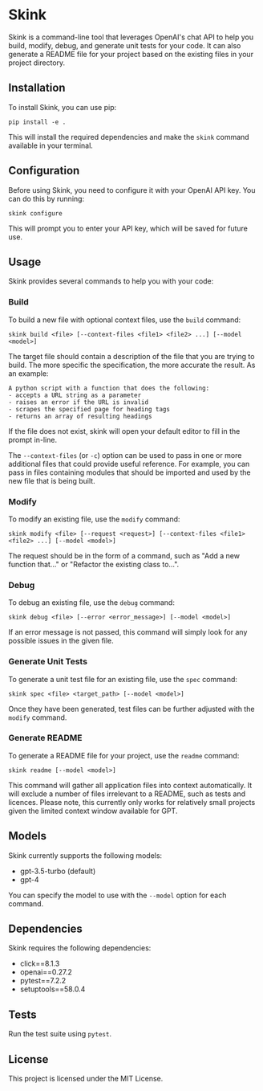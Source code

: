 # Skink

Skink is a command-line tool that leverages OpenAI's chat API to help you build, modify, debug, and generate unit tests for your code. It can also generate a README file for your project based on the existing files in your project directory.

## Installation

To install Skink, you can use pip:

```
pip install -e .
```

This will install the required dependencies and make the `skink` command available in your terminal.

## Configuration

Before using Skink, you need to configure it with your OpenAI API key. You can do this by running:

```
skink configure
```

This will prompt you to enter your API key, which will be saved for future use.

## Usage

Skink provides several commands to help you with your code:

### Build

To build a new file with optional context files, use the `build` command:

```
skink build <file> [--context-files <file1> <file2> ...] [--model <model>]
```

The target file should contain a description of the file that you are trying to build. The more specific the specification, the more accurate the result. As an example:

```
A python script with a function that does the following:
- accepts a URL string as a parameter
- raises an error if the URL is invalid
- scrapes the specified page for heading tags
- returns an array of resulting headings
```

If the file does not exist, skink will open your default editor to fill in the prompt in-line.

The `--context-files` (or `-c`) option can be used to pass in one or more additional files that could provide useful reference. For example, you can pass in files containing modules that should be imported and used by the new file that is being built.

### Modify

To modify an existing file, use the `modify` command:

```
skink modify <file> [--request <request>] [--context-files <file1> <file2> ...] [--model <model>]
```

The request should be in the form of a command, such as "Add a new function that..." or "Refactor the existing class to...".

### Debug

To debug an existing file, use the `debug` command:

```
skink debug <file> [--error <error_message>] [--model <model>]
```

If an error message is not passed, this command will simply look for any possible issues in the given file.

### Generate Unit Tests

To generate a unit test file for an existing file, use the `spec` command:

```
skink spec <file> <target_path> [--model <model>]
```

Once they have been generated, test files can be further adjusted with the `modify` command.

### Generate README

To generate a README file for your project, use the `readme` command:

```
skink readme [--model <model>]
```

This command will gather all application files into context automatically. It will exclude a number of files irrelevant to a README, such as tests and licences. Please note, this currently only works for relatively small projects given the limited context window available for GPT.

## Models

Skink currently supports the following models:

- gpt-3.5-turbo (default)
- gpt-4

You can specify the model to use with the `--model` option for each command.

## Dependencies

Skink requires the following dependencies:

- click==8.1.3
- openai==0.27.2
- pytest==7.2.2
- setuptools==58.0.4

## Tests

Run the test suite using `pytest`.

## License

This project is licensed under the MIT License.

